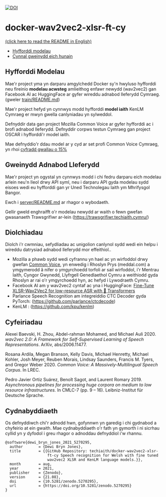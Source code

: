 
[![DOI](https://zenodo.org/badge/DOI/10.5281/zenodo.5270295.svg)](https://doi.org/10.5281/zenodo.5270295)

# docker-wav2vec2-xlsr-ft-cy

[(click here to read the README in English)](README_en.md)

 - [Hyfforddi modelau](#hyfforddi-modelau)
 - [Cynnal gweinydd eich hunain](#gweinydd-adnabod-lleferydd)

 
## Hyfforddi Modelau 

Mae'r project yma yn darparu amgylchedd Docker sy'n hwyluso hyfforddi neu fireinio
**modelau acwsteg** amlieithog enfawr newydd (wav2vec2) gan Facebook AI ac HuggingFace
ar gyfer wireddu adnabod lleferydd Cymraeg. (gweler [train/README.md](train/README.md))

Mae'r project hefyd yn cynnwys modd hyfforddi **model iaith** KenLM Cymraeg er mwyn gwella
canlyniadau yn sylweddol. 

Defnyddir data gan project Mozilla Common Voice ar gyfer hyfforddi ac i brofi adnabod
lleferydd. Defnyddir corpws testun Cymraeg gan project OSCAR i hyfforddi'r model iaith. 

Mae defnyddio'r ddau model ar y cyd ar set profi Common Voice Cymraeg, yn rhoi 
[cyfradd gwallau o 15%](train/README.md#gwerthuso)


## Gweinydd Adnabod Lleferydd

Mae'r project yn ogystal yn cynnwys modd i chi fedru darparu eich modelau arlein neu'n
lleol drwy API syml, neu i darparu API gyda modelau sydd eisoes wedi eu hyfforddi 
gan yr Uned Technolegau Iaith ym Mhrifysgol Bangor. 

Ewch i [server/README.md](server/README.md) ar rhagor o wybodaeth. 

Gellir gweld enghraifft o'r modelau newydd ar waith o fewn gwefan gwasanaeth Trawsgrifiwr ar-lein (https://trawsgrifiwr.techiaith.cymru/)


## Diolchiadau

Diolch i'r cwmniau, sefydliadau ac unigolion canlynol sydd wedi ein helpu i wireddu datrysiad adnabod lleferydd mor effeithiol..

 - Mozilla a phawb sydd wedi cyfrannu yn hael ac yn wirfoddol drwy gwefan [Common Voice](https://commonvoice.mozilla.org/), yn enwedig i Rhoslyn Prys (meddal.com) a ymgymerodd â nifer o ymgyrchoedd torfoli ar sail wirfoddol, i'r Mentrau Iaith, Cyngor Gwynedd, Llyfrgell Genedlaethol Cymru a weithiodd gyda Rhoslyn ar rai o'r ymgyrchoedd hyn, ac hefyd i Lywodraeth Cymru.
 - Facebook AI am y wav2vec2 cyntaf ac yna i HuggingFace: [Fine-Tune XLSR-Wav2Vec2 for low-resource ASR with 🤗 Transformers](https://huggingface.co/blog/fine-tune-xlsr-wav2vec2)
 - Parlance Speech Recognition am integreiddio CTC Decoder gyda PyTorch: (https://github.com/parlance/ctcdecode)
  - KenLM : (https://github.com/kpu/kenlm)
 

## Cyfeiriadau

Alexei Baevski, H. Zhou, Abdel-rahman Mohamed, and Michael Auli 2020. *wav2vec 2.0: A Framework for Self-Supervised Learning of Speech Representations*. ArXiv, abs/2006.11477.

Rosana Ardila, Megan Branson, Kelly Davis, Michael Henretty, Michael Kohler, Josh Meyer, Reuben Morais, Lindsay Saunders, Francis M. Tyers, and Gregor Weber 2020. *Common Voice: A Massively-Multilingual Speech Corpus*. In LREC.

Pedro Javier Ortiz Suárez, Benoît Sagot, and Laurent Romary 2019. *Asynchronous pipelines for processing huge corpora on medium to low resource infrastructures.* In CMLC-7 (pp. 9 – 16). Leibniz-Institut für Deutsche Sprache.



## Cydnabyddiaeth

Os defnyddiwch chi'r adnodd hwn, gofynnwn yn garedig i chi gydnabod a chyfeirio at ein gwaith. Mae cydnabyddiaeth o'r fath yn gymorth i ni sicrhau cyllid yn y dyfodol i greu rhagor o adnoddau defnyddiol i'w rhannu.

```
@software{dewi_bryn_jones_2021_5270295,
  author       = {Dewi Bryn Jones},
  title        = {{GitHub Repository: techiaith/docker-wav2vec2-xlsr- 
                   ft-cy Speech recognition for Welsh with fine tuned
                   wav2vec2 XLSR and KenLM language models.}},
  month        = aug,
  year         = 2021,
  publisher    = {Zenodo},
  version      = {21.08},
  doi          = {10.5281/zenodo.5270295},
  url          = {https://doi.org/10.5281/zenodo.5270295}
}
```


